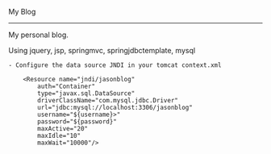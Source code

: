 My Blog

---
My personal blog.

Using jquery, jsp, springmvc, springjdbctemplate, mysql

```
- Configure the data source JNDI in your tomcat context.xml
```
		<Resource name="jndi/jasonblog"   
            auth="Container"   
            type="javax.sql.DataSource"   
            driverClassName="com.mysql.jdbc.Driver"   
            url="jdbc:mysql://localhost:3306/jasonblog"   
            username="${username}>"   
            password="${password}"   
            maxActive="20"   
            maxIdle="10"   
            maxWait="10000"/>